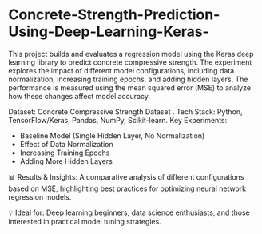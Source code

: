 # Concrete-Strength-Prediction-Using-Deep-Learning-Keras-

This project builds and evaluates a regression model using the Keras deep learning library to predict concrete compressive strength. The experiment explores the impact of different model configurations, including data normalization, increasing training epochs, and adding hidden layers. The performance is measured using the mean squared error (MSE) to analyze how these changes affect model accuracy.

Dataset: Concrete Compressive Strength Dataset
. Tech Stack: Python, TensorFlow/Keras, Pandas, NumPy, Scikit-learn.
Key Experiments:
- Baseline Model (Single Hidden Layer, No Normalization)
- Effect of Data Normalization
- Increasing Training Epochs
- Adding More Hidden Layers

📊 Results & Insights: A comparative analysis of different configurations based on MSE, highlighting best practices for optimizing neural network regression models.

💡 Ideal for: Deep learning beginners, data science enthusiasts, and those interested in practical model tuning strategies.
